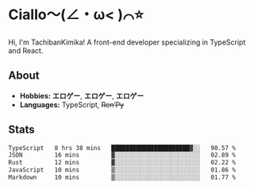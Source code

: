 # Ciallo～(∠・ω< )⌒⭐️

Hi, I'm TachibanKimika! A front-end developer specializing in TypeScript and React.

## About
- **Hobbies:** **エロゲー**, **エロゲー**, **エロゲー**
- **Languages:** TypeScript, ~~Ren’Py~~

## Stats
<!--START_SECTION:waka-->

```txt
TypeScript   8 hrs 38 mins   ██████████████████████▓░░   90.57 %
JSON         16 mins         ▓░░░░░░░░░░░░░░░░░░░░░░░░   02.89 %
Rust         12 mins         ▓░░░░░░░░░░░░░░░░░░░░░░░░   02.22 %
JavaScript   10 mins         ▒░░░░░░░░░░░░░░░░░░░░░░░░   01.86 %
Markdown     10 mins         ▒░░░░░░░░░░░░░░░░░░░░░░░░   01.77 %
```

<!--END_SECTION:waka-->

<!-- ![Metrics](https://metrics.lecoq.io/TachibanaKimika?template=classic&base.activity=0&base.community=0&base.repositories=0&languages=1&isocalendar=1&isocalendar.duration=half-year&languages.limit=8&languages.sections=most-used&languages.colors=github&languages.threshold=0%25&languages.indepth=false&languages.recent.load=300&languages.recent.days=14&config.timezone=Asia%2FShanghai)
 -->
